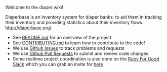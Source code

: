 Welcome to the diaper wiki!

Diaperbase is an inventory system for diaper banks, to aid them in tracking their inventory and providing statistics about their inventory flows. http://diaperbase.org/

* See [README.md](https://github.com/rubyforgood/diaper/blob/main/README.md) for an overview of the project
* See [CONTRIBUTING.md](https://github.com/rubyforgood/diaper/blob/main/CONTRIBUTING.md) to learn how to contribute to the code!
* We use [Github Issues](https://github.com/rubyforgood/diaper/issues) to track problems and requests
* We use [Github Pull Requests](https://github.com/rubyforgood/diaper/pulls) to submit and review code changes
* Some realtime project coordination is also done on the [Ruby For Good Slack](https://rubyforgood.slack.com) which you can grab an invite for [here](https://rubyforgood.herokuapp.com)

